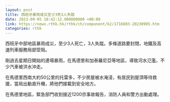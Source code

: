 ```yaml
---
layout: post
title: 西班牙暴雨成災至少3死3人失蹤
date: 2023-09-05 10:42:12.000000000 +08:00
link: https://news.rthk.hk/rthk/ch/component/k2/1716803-20230905.htm
categories: rthk
---
```


西班牙中部地區暴雨成災，至少3人死亡，3人失蹤。多條道路要封閉，地鐵及高速列車服務局部受阻。

剛過去星期日開始的連場暴雨，在馬德里和加泰羅尼亞等地區，導致河水氾濫，不少汽車被洪水沖走。

在馬德里西南大約50公里的托雷多，不少房屋被水淹浸，有居民到屋頂等待救援，當局出動直升機，將他們接載到安全地方。

在馬德里地區，緊急部門收到接近1200宗事故報告，消防人員和警方出動處理。

